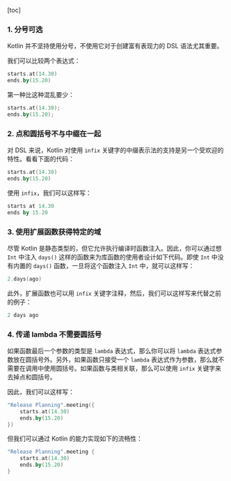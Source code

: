 [toc]

### 1. 分号可选

Kotlin 并不坚持使用分号，不使用它对于创建富有表现力的 DSL 语法尤其重要。

我们可以比较两个表达式：

```kotlin
starts.at(14.30)
ends.by(15.20)
```

第一种比这种混乱要少：

```kotlin
starts.at(14.30);
ends.by(15.20);
```

### 2. 点和圆括号不与中缀在一起

对 DSL 来说，Kotlin 对使用 `infix` 关键字的中缀表示法的支持是另一个受欢迎的特性。看看下面的代码：

```kotlin
starts.at(14.30)
ends.by(15.20)
```

使用 `infix`，我们可以这样写：

```kotlin
starts at 14.30
ends by 15.20
```

### 3. 使用扩展函数获得特定的域

尽管 Kotlin 是静态类型的，但它允许执行编译时函数注入。因此，你可以通过想 `Int` 中注入 `days()` 这样的函数来为库函数的使用者设计如下代码。即使 `Int` 中没有内置的 `days()` 函数，一旦将这个函数注入 `Int` 中，就可以这样写：

```kotlin
2.days(ago)
```

此外，扩展函数也可以用 `infix` 关键字注释，然后，我们可以这样写来代替之前的例子：

```kotlin
2 days ago
```

### 4. 传递 lambda 不需要圆括号

如果函数最后一个参数的类型是 `lambda` 表达式，那么你可以将 `lambda` 表达式参数放在圆括号外。另外，如果函数只接受一个 `lambda` 表达式作为参数，那么就不需要在调用中使用圆括号。如果函数与类相关联，那么可以使用 `infix` 关键字来去掉点和圆括号。

因此，我们可以这样写：

```kotlin
"Release Planning".meeting({
    starts.at(14.30)
    ends.by(15.20)
})
```

但我们可以通过 Kotlin 的能力实现如下的流畅性：

```kotlin
"Release Planning".meeting {
    starts.at(14.30)
    ends.by(15.20)
}
```



